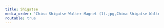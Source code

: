 ```yaml
---
title: Shigatse
media_order: 'China Shigatse Walter Magnet (1).jpg,China Shigatse Walter Magnet (2).jpg,China Shigatse Walter Magnet (3).jpg,China Shigatse Walter Magnet (4).jpg,China Shigatse Walter Magnet (6).jpg,China Shigatse Walter Magnet (7).jpg,China Shigatse Walter Magnet (8).jpg,China Shigatse Walter Magnet (9).jpg,China Shigatse Walter Magnet (10).jpg,China Shigatse Walter Magnet (11).jpg,China Shigatse Walter Magnet (12).jpg,China Shigatse Walter Magnet (14).jpg,China Shigatse Walter Magnet (15).jpg,China Shigatse Walter Magnet (16).jpg,China Shigatse Walter Magnet (17).jpg'
routable: true
---
```


